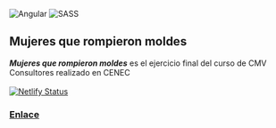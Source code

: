 
<img alt="Angular" src="https://img.shields.io/badge/angular-%23DD0031.svg?style=for-the-badge&logo=angular&logoColor=white"/> 	<img alt="SASS" src="https://img.shields.io/badge/SASS-hotpink.svg?style=for-the-badge&logo=SASS&logoColor=white"/>

## Mujeres que rompieron moldes

___Mujeres que rompieron moldes___ es el ejercicio final del curso de CMV Consultores realizado en CENEC
<br/>
<br/>
[![Netlify Status](https://api.netlify.com/api/v1/badges/7df3c458-31a4-450f-981c-aafc4fffe567/deploy-status)](https://app.netlify.com/sites/mujeresquerompenmoldes/deploys)   
### [Enlace](https://mujeresquerompenmoldes.netlify.app/) 






